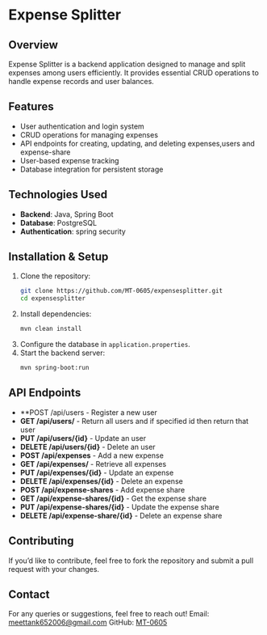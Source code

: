 # Expense Splitter

## Overview
Expense Splitter is a backend application designed to manage and split expenses among users efficiently. It provides essential CRUD operations to handle expense records and user balances.

## Features
- User authentication and login system
- CRUD operations for managing expenses
- API endpoints for creating, updating, and deleting expenses,users and expense-share
- User-based expense tracking
- Database integration for persistent storage

## Technologies Used
- **Backend**: Java, Spring Boot
- **Database**: PostgreSQL
- **Authentication**: spring security

## Installation & Setup
1. Clone the repository:
   ```bash
   git clone https://github.com/MT-0605/expensesplitter.git
   cd expensesplitter
   ```
2. Install dependencies:
   ```bash
   mvn clean install
   ```
3. Configure the database in `application.properties`.
4. Start the backend server:
   ```bash
   mvn spring-boot:run
   ```

## API Endpoints
- **POST /api/users - Register a new user
- **GET /api/users/** - Return all users and if specified id then return that user
- **PUT /api/users/{id}** - Update an user
- **DELETE /api/users/{id}** - Delete an user
- **POST /api/expenses** - Add a new expense
- **GET /api/expenses/** - Retrieve all expenses
- **PUT /api/expenses/{id}** - Update an expense
- **DELETE /api/expenses/{id}** - Delete an expense
- **POST /api/expense-shares** - Add expense share
- **GET /api/expense-shares/{id}** - Get the expense share
- **PUT /api/expense-shares/{id}** - Update the expense share
- **DELETE /api/expense-share/{id}** - Delete an expense share

## Contributing
If you’d like to contribute, feel free to fork the repository and submit a pull request with your changes.


## Contact
For any queries or suggestions, feel free to reach out!
Email: meettank652006@gmail.com
GitHub: [MT-0605](https://github.com/MT-0605)

